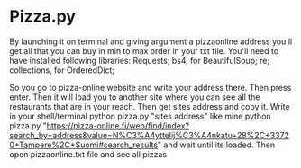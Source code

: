 # Pizza.py
By launching it on terminal and giving argument a pizzaonline address you'll get all that you can buy in min to max order in your txt file.
You'll need to have installed following libraries:
  Requests;
  bs4, for BeautifulSoup;
  re;
  collections, for OrderedDict;
  
So you go to pizza-online website and write your address there. Then press enter. Then it will load you to another site where you can see all the restaurants that are in your reach. Then get sites address and copy it. Write in your shell/terminal
python pizza.py "sites address"
like mine
python pizza.py "https://pizza-online.fi/web/find/index?search_by=address&value=N%C3%A4yttelij%C3%A4nkatu+28%2C+33720+Tampere%2C+Suomi#search_results"
and wait until its loaded. Then open pizzaonline.txt file and see all pizzas

